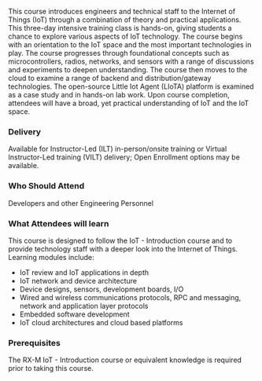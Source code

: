<!-- Internet of Things (IoT) Foundation -->

This course introduces engineers and technical staff to the Internet of Things (IoT) through a combination of theory and
practical applications. This three-day intensive training class is hands-on, giving students a chance to explore various
aspects of IoT technology. The course begins with an orientation to the IoT space and the most important technologies in
play. The course progresses through foundational concepts such as microcontrollers, radios, networks, and sensors with a
range of discussions and experiments to deepen understanding. The course then moves to the cloud to examine a range of
backend and distribution/gateway technologies. The open-source Little Iot Agent (LIoTA) platform is examined as a case
study and in hands-on lab work. Upon course completion, attendees will have a broad, yet practical understanding of IoT
and the IoT space.


### Delivery

Available for Instructor-Led (ILT) in-person/onsite training or Virtual Instructor-Led training (VILT) delivery; Open Enrollment options may be available.


### Who Should Attend

Developers and other Engineering Personnel


### What Attendees will learn

This course is designed to follow the IoT - Introduction course and to provide technology staff with a deeper look into
the Internet of Things. Learning modules include:

- IoT review and IoT applications in depth
- IoT network and device architecture
- Device designs, sensors, development boards, I/O
- Wired and wireless communications protocols, RPC and messaging, network and application layer protocols
- Embedded software development
- IoT cloud architectures and cloud based platforms


### Prerequisites

The RX-M IoT - Introduction course or equivalent knowledge is required prior to taking this course.
